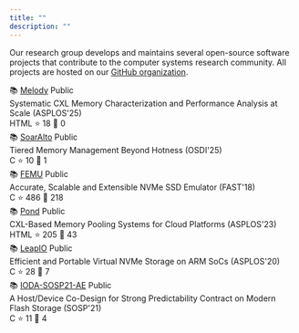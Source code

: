 ```yaml
---
title: ""
description: ""
---
```


Our research group develops and maintains several open-source software projects that contribute to the computer systems research community. All projects are hosted on our [GitHub organization](https://github.com/moatlab).

<div class="github-repos">
  <div class="repo-card">
    <div class="repo-header">
      <div class="repo-title">
        <span class="repo-icon">📚</span>
        <a href="https://github.com/moatlab/Melody" class="repo-name">Melody</a>
        <span class="repo-visibility">Public</span>
      </div>
    </div>
    <div class="repo-description">
      Systematic CXL Memory Characterization and Performance Analysis at Scale (ASPLOS'25)
    </div>
    <div class="repo-meta">
      <span class="repo-language">
        <span class="language-dot"></span>
        HTML
      </span>
      <span class="repo-stats">
        <span class="repo-stars">⭐ 18</span>
        <span class="repo-forks">🔀 0</span>
      </span>
    </div>
  </div>

  <div class="repo-card">
    <div class="repo-header">
      <div class="repo-title">
        <span class="repo-icon">📚</span>
        <a href="https://github.com/moatlab/SoarAlto" class="repo-name">SoarAlto</a>
        <span class="repo-visibility">Public</span>
      </div>
    </div>
    <div class="repo-description">
      Tiered Memory Management Beyond Hotness (OSDI'25)
    </div>
    <div class="repo-meta">
      <span class="repo-language">
        <span class="language-dot"></span>
        C
      </span>
      <span class="repo-stats">
        <span class="repo-stars">⭐ 10</span>
        <span class="repo-forks">🔀 1</span>
      </span>
    </div>
  </div>

  <div class="repo-card">
    <div class="repo-header">
      <div class="repo-title">
        <span class="repo-icon">📚</span>
        <a href="https://github.com/moatlab/FEMU" class="repo-name">FEMU</a>
        <span class="repo-visibility">Public</span>
      </div>
    </div>
    <div class="repo-description">
      Accurate, Scalable and Extensible NVMe SSD Emulator (FAST'18)
    </div>
    <div class="repo-meta">
      <span class="repo-language">
        <span class="language-dot"></span>
        C
      </span>
      <span class="repo-stats">
        <span class="repo-stars">⭐ 486</span>
        <span class="repo-forks">🔀 218</span>
      </span>
    </div>
  </div>

  <div class="repo-card">
    <div class="repo-header">
      <div class="repo-title">
        <span class="repo-icon">📚</span>
        <a href="https://github.com/moatlab/Pond" class="repo-name">Pond</a>
        <span class="repo-visibility">Public</span>
      </div>
    </div>
    <div class="repo-description">
      CXL-Based Memory Pooling Systems for Cloud Platforms (ASPLOS'23)
    </div>
    <div class="repo-meta">
      <span class="repo-language">
        <span class="language-dot"></span>
        HTML
      </span>
      <span class="repo-stats">
        <span class="repo-stars">⭐ 205</span>
        <span class="repo-forks">🔀 43</span>
      </span>
    </div>
  </div>

  <div class="repo-card">
    <div class="repo-header">
      <div class="repo-title">
        <span class="repo-icon">📚</span>
        <a href="https://github.com/moatlab/LeapIO" class="repo-name">LeapIO</a>
        <span class="repo-visibility">Public</span>
      </div>
    </div>
    <div class="repo-description">
      Efficient and Portable Virtual NVMe Storage on ARM SoCs (ASPLOS'20)
    </div>
    <div class="repo-meta">
      <span class="repo-language">
        <span class="language-dot"></span>
        C
      </span>
      <span class="repo-stats">
        <span class="repo-stars">⭐ 28</span>
        <span class="repo-forks">🔀 7</span>
      </span>
    </div>
  </div>

  <div class="repo-card">
    <div class="repo-header">
      <div class="repo-title">
        <span class="repo-icon">📚</span>
        <a href="https://github.com/moatlab/IODA-SOSP21-AE" class="repo-name">IODA-SOSP21-AE</a>
        <span class="repo-visibility">Public</span>
      </div>
    </div>
    <div class="repo-description">
      A Host/Device Co-Design for Strong Predictability Contract on Modern Flash Storage (SOSP'21)
    </div>
    <div class="repo-meta">
      <span class="repo-language">
        <span class="language-dot"></span>
        C
      </span>
      <span class="repo-stats">
        <span class="repo-stars">⭐ 11</span>
        <span class="repo-forks">🔀 4</span>
      </span>
    </div>
  </div>

</div>

 